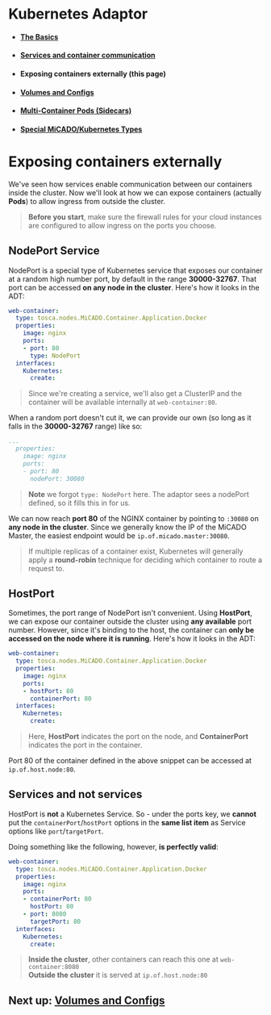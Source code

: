 # Kubernetes Adaptor 

- #### [The Basics](k8s.md)
- #### [Services and container communication](services.md)
- #### Exposing containers externally (this page)
- #### [Volumes and Configs](volumes.md)
- #### [Multi-Container Pods (Sidecars)](sidecars.md)
- #### [Special MiCADO/Kubernetes Types](custom.md)

# Exposing containers externally

We've seen how services enable communication between our containers inside the cluster. Now we'll look at how we can expose containers (actually **Pods**) to allow ingress from outside the cluster.

> **Before you start**, make sure the firewall rules for your cloud instances are configured to allow ingress on the ports you choose.

## NodePort Service

NodePort is a special type of Kubernetes service that exposes our container at a random high number port, by default in the range **30000-32767**. That port can be accessed **on any node in the cluster**. Here's how it looks in the ADT:

```yaml
web-container:
  type: tosca.nodes.MiCADO.Container.Application.Docker
  properties:
    image: nginx
    ports:
    - port: 80
      type: NodePort
  interfaces:
    Kubernetes:
      create:
```
> Since we're creating a service, we'll also get a ClusterIP and the container will be available internally at `web-container:80`.

When a random port doesn't cut it, we can provide our own (so long as it falls in the **30000-32767** range) like so:
```yaml
...
  properties:
    image: nginx
    ports:
    - port: 80
      nodePort: 30080
```
> **Note** we forgot `type: NodePort` here. The adaptor sees a nodePort defined, so it fills this in for us.

We can now reach **port 80** of the NGINX container by pointing to `:30080` on **any node in the cluster**. Since we generally know the IP of the MiCADO Master, the easiest endpoint would be `ip.of.micado.master:30080`.

> If multiple replicas of a container exist, Kubernetes will generally apply a **round-robin** technique for deciding which container to route a request to.

## HostPort

Sometimes, the port range of NodePort isn't convenient. Using **HostPort**, we can expose our container outside the cluster using **any available** port number. However, since it's binding to the host, the container can **only be accessed on the node where it is running**. Here's how it looks in the ADT:

```yaml
web-container:
  type: tosca.nodes.MiCADO.Container.Application.Docker
  properties:
    image: nginx
    ports:
    - hostPort: 80
      containerPort: 80    
  interfaces:
    Kubernetes:
      create:
```
> Here, **HostPort** indicates the port on the node, and **ContainerPort** indicates the port in the container. 

Port 80 of the container defined in the above snippet can be accessed at `ip.of.host.node:80`.

## Services and not services

HostPort is **not** a Kubernetes Service. So - under the ports key, we **cannot** put the `containerPort`/`hostPort` options in the **same list item** as Service options like `port`/`targetPort`. 

Doing something like the following, however, **is perfectly valid**:

```yaml
web-container:
  type: tosca.nodes.MiCADO.Container.Application.Docker
  properties:
    image: nginx
    ports:
    - containerPort: 80
      hostPort: 80
    - port: 8080
      targetPort: 80
  interfaces:
    Kubernetes:
      create:
```
> **Inside the cluster**, other containers can reach this one at `web-container:8080`  
> **Outside the cluster** it is served at `ip.of.host.node:80`

## Next up: [Volumes and Configs](volumes.md)